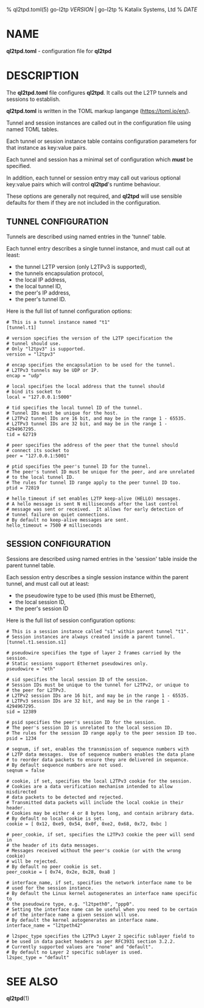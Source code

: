 % ql2tpd.toml(5) go-l2tp _VERSION_ | go-l2tp
% Katalix Systems, Ltd
% _DATE_

# NAME

**ql2tpd.toml** - configuration file for **ql2tpd**

# DESCRIPTION

The **ql2tpd.toml** file configures **ql2tpd**.  It calls out the L2TP tunnels and sessions to establish.

**ql2tpd.toml** is written in the TOML markup langange (https://toml.io/en/).

Tunnel and session instances are called out in the configuration file using named TOML tables.

Each tunnel or session instance table contains configuration parameters for that instance as key:value pairs.

Each tunnel and session has a minimal set of configuration which ***must*** be specified.

In addition, each tunnel or session entry may call out various optional key:value pairs which will control **ql2tpd**'s runtime behaviour.

These options are generally not required, and **ql2tpd** will use sensible defaults for them if they are not included in the configuration.

## TUNNEL CONFIGURATION

Tunnels are described using named entries in the 'tunnel' table.

Each tunnel entry describes a single tunnel instance, and must call out at least:

* the tunnel L2TP version (only L2TPv3 is supported),
* the tunnels encapsulation protocol,
* the local IP address,
* the local tunnel ID,
* the peer's IP address,
* the peer's tunnel ID.

Here is the full list of tunnel configuration options:

	# This is a tunnel instance named "t1"
	[tunnel.t1]

	# version specifies the version of the L2TP specification the
	# tunnel should use.
	# Only "l2tpv3" is supported.
	version = "l2tpv3"

	# encap specifies the encapsulation to be used for the tunnel.
	# L2TPv3 tunnels may be UDP or IP.
	encap = "udp"

	# local specifies the local address that the tunnel should
	# bind its socket to
	local = "127.0.0.1:5000"

	# tid specifies the local tunnel ID of the tunnel.
	# Tunnel IDs must be unique for the host.
	# L2TPv2 tunnel IDs are 16 bit, and may be in the range 1 - 65535.
	# L2TPv3 tunnel IDs are 32 bit, and may be in the range 1 - 4294967295.
	tid = 62719

	# peer specifies the address of the peer that the tunnel should
	# connect its socket to
	peer = "127.0.0.1:5001"

	# ptid specifies the peer's tunnel ID for the tunnel.
	# The peer's tunnel ID must be unique for the peer, and are unrelated
	# to the local tunnel ID.
	# The rules for tunnel ID range apply to the peer tunnel ID too.
	ptid = 72819

	# hello_timeout if set enables L2TP keep-alive (HELLO) messages.
	# A hello message is sent N milliseconds after the last control
	# message was sent or received.  It allows for early detection of
	# tunnel failure on quiet connections.
	# By default no keep-alive messages are sent.
	hello_timeout = 7500 # milliseconds

## SESSION CONFIGURATION

Sessions are described using named entries in the 'session' table inside the parent tunnel table.

Each session entry describes a single session instance within the parent tunnel, and must call out at least:

* the pseudowire type to be used (this must be Ethernet),
* the local session ID,
* the peer's session ID

Here is the full list of session configuration options:

	# This is a session instance called "s1" within parent tunnel "t1".
	# Session instances are always created inside a parent tunnel.
	[tunnel.t1.session.s1]

	# pseudowire specifies the type of layer 2 frames carried by the session.
    # Static sessions support Ethernet pseudowires only.
	pseudowire = "eth"

	# sid specifies the local session ID of the session.
	# Session IDs must be unique to the tunnel for L2TPv2, or unique to
	# the peer for L2TPv3.
	# L2TPv2 session IDs are 16 bit, and may be in the range 1 - 65535.
	# L2TPv3 session IDs are 32 bit, and may be in the range 1 - 4294967295.
	sid = 12389

	# psid specifies the peer's session ID for the session.
	# The peer's session ID is unrelated to the local session ID.
	# The rules for the session ID range apply to the peer session ID too.
	psid = 1234

	# seqnum, if set, enables the transmission of sequence numbers with
	# L2TP data messages.  Use of sequence numbers enables the data plane
	# to reorder data packets to ensure they are delivered in sequence.
	# By default sequence numbers are not used.
	seqnum = false

	# cookie, if set, specifies the local L2TPv3 cookie for the session.
	# Cookies are a data verification mechanism intended to allow misdirected
	# data packets to be detected and rejected.
	# Transmitted data packets will include the local cookie in their header.
	# Cookies may be either 4 or 8 bytes long, and contain aribrary data.
	# By default no local cookie is set.
	cookie = [ 0x12, 0xe9, 0x54, 0x0f, 0xe2, 0x68, 0x72, 0xbc ]

	# peer_cookie, if set, specifies the L2TPv3 cookie the peer will send in
	# the header of its data messages.
	# Messages received without the peer's cookie (or with the wrong cookie)
	# will be rejected.
	# By default no peer cookie is set.
	peer_cookie = [ 0x74, 0x2e, 0x28, 0xa8 ]

	# interface_name, if set, specifies the network interface name to be
	# used for the session instance.
	# By default the Linux kernel autogenerates an interface name specific to
	# the pseudowire type, e.g. "l2tpeth0", "ppp0".
	# Setting the interface name can be useful when you need to be certain
	# of the interface name a given session will use.
	# By default the kernel autogenerates an interface name.
	interface_name = "l2tpeth42"

	# l2spec_type specifies the L2TPv3 Layer 2 specific sublayer field to
	# be used in data packet headers as per RFC3931 section 3.2.2.
	# Currently supported values are "none" and "default".
	# By default no Layer 2 specific sublayer is used.
	l2spec_type = "default"

# SEE ALSO

**ql2tpd**(1)
